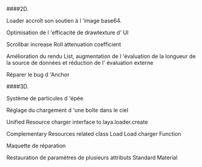 ####2D.

Loader accroît son soutien à l 'image base64.

Optimisation de l 'efficacité de drawtexture d' UI

Scrollbar increase Roll attenuation coefficient

Amélioration du rendu List, augmentation de l 'évaluation de la longueur de la source de données et réduction de l' évaluation externe

Réparer le bug d 'Anchor

####3D.

Système de particules d 'épée

Réglage du chargement d 'une boîte dans le ciel

Unified Resource charger interface to laya.loader.create

Complementary Resources related class Load Load charger Function

Maquette de réparation

Restauration de paramètres de plusieurs attributs Standard Material